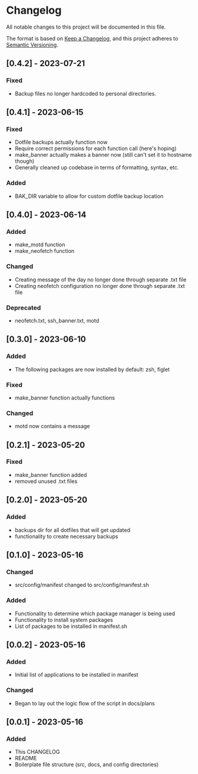 # Changelog

All notable changes to this project will be documented in this file.

The format is based on [Keep a Changelog](https://keepachangelog.com/en/1.0.0/), and this project adheres to [Semantic Versioning](https://semver.org/spec/v2.0.0.html).
## [0.4.2] - 2023-07-21

### Fixed

- Backup files no longer hardcoded to personal directories.  


## [0.4.1] - 2023-06-15

### Fixed

- Dotfile backups actually function now
- Require correct permissions for each function call (here's hoping)
- make_banner actually makes a banner now (still can't set it to hostname though)
- Generally cleaned up codebase in terms of formatting, syntax, etc.

### Added

- BAK_DIR variable to allow for custom dotfile backup location

## [0.4.0] - 2023-06-14

### Added

- make_motd function
- make_neofetch function

### Changed

- Creating message of the day no longer done through separate .txt file
- Creating neofetch configuration no longer done through separate .txt file

### Deprecated

- neofetch.txt, ssh_banner.txt, motd

## [0.3.0] - 2023-06-10

### Added

- The following packages are now installed by default: zsh, figlet

### Fixed

- make_banner function actually functions

### Changed

- motd now contains a message

## [0.2.1] - 2023-05-20

### Fixed

- make_banner function added 
- removed unused .txt files

## [0.2.0] - 2023-05-20

### Added

- backups dir for all dotfiles that will get updated
- functionality to create necessary backups

## [0.1.0] - 2023-05-16

### Changed

- src/config/manifest changed to src/config/manifest.sh

### Added

- Functionality to determine which package manager is being used
- Functionality to install system packages
- List of packages to be installed in manifest.sh

## [0.0.2] - 2023-05-16

### Added

- Initial list of applications to be installed in manifest

### Changed

- Began to lay out the logic flow of the script in docs/plans

## [0.0.1] - 2023-05-16

### Added

- This CHANGELOG
- README 
- Boilerplate file structure (src, docs, and config directories)
